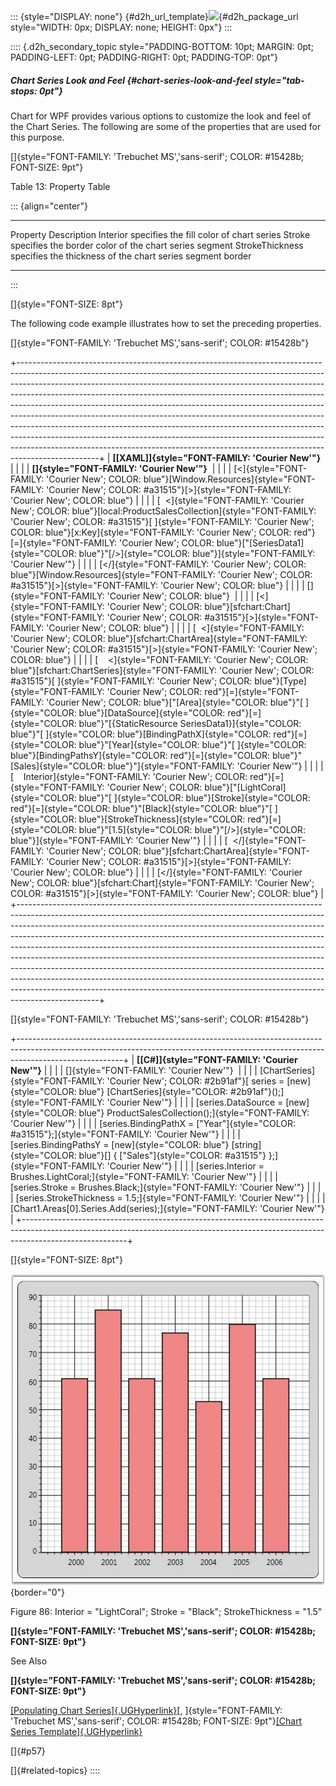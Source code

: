 ::: {style="DISPLAY: none"}
[](ms-xhelp:///?Id=d2h_url_template){#d2h_url_template}![](!package_url!){#d2h_package_url style="WIDTH: 0px; DISPLAY: none; HEIGHT: 0px"}
:::

:::: {.d2h_secondary_topic style="PADDING-BOTTOM: 10pt; MARGIN: 0pt; PADDING-LEFT: 0pt; PADDING-RIGHT: 0pt; PADDING-TOP: 0pt"}
##### Chart Series Look and Feel {#chart-series-look-and-feel style="tab-stops: 0pt"}

Chart for WPF provides various options to customize the look and feel of the Chart Series. The following are some of the properties that are used for this purpose.

[]{style="FONT-FAMILY: 'Trebuchet MS','sans-serif'; COLOR: #15428b; FONT-SIZE: 9pt"} 

Table 13: Property Table

::: {align="center"}
  ----------------- ------------------------------------------------------------
  Property          Description
  Interior          specifies the fill color of chart series
  Stroke            specifies the border color of the chart series segment
  StrokeThickness   specifies the thickness of the chart series segment border
  ----------------- ------------------------------------------------------------
:::

[]{style="FONT-SIZE: 8pt"} 

The following code example illustrates how to set the preceding properties.

[]{style="FONT-FAMILY: 'Trebuchet MS','sans-serif'; COLOR: #15428b"} 

+--------------------------------------------------------------------------------------------------------------------------------------------------------------------------------------------------------------------------------------------------------------------------------------------------------------------------------------------------------------------------------------------------------------------------------------------------------------------------------------------------------------------------------------------------------------------------------------------------------------------------------------------------------------------------------------------------------------------------------------------------+
| **[\[XAML\]]{style="FONT-FAMILY: 'Courier New'"}**                                                                                                                                                                                                                                                                                                                                                                                                                                                                                                                                                                                                                                                                                               |
|                                                                                                                                                                                                                                                                                                                                                                                                                                                                                                                                                                                                                                                                                                                                                  |
| **[]{style="FONT-FAMILY: 'Courier New'"}**                                                                                                                                                                                                                                                                                                                                                                                                                                                                                                                                                                                                                                                                                                       |
|                                                                                                                                                                                                                                                                                                                                                                                                                                                                                                                                                                                                                                                                                                                                                  |
| [\<]{style="FONT-FAMILY: 'Courier New'; COLOR: blue"}[Window.Resources]{style="FONT-FAMILY: 'Courier New'; COLOR: #a31515"}[\>]{style="FONT-FAMILY: 'Courier New'; COLOR: blue"}                                                                                                                                                                                                                                                                                                                                                                                                                                                                                                                                                                 |
|                                                                                                                                                                                                                                                                                                                                                                                                                                                                                                                                                                                                                                                                                                                                                  |
| [  \<]{style="FONT-FAMILY: 'Courier New'; COLOR: blue"}[local:ProductSalesCollection]{style="FONT-FAMILY: 'Courier New'; COLOR: #a31515"}[ ]{style="FONT-FAMILY: 'Courier New'; COLOR: blue"}[x:Key]{style="FONT-FAMILY: 'Courier New'; COLOR: red"}[=]{style="FONT-FAMILY: 'Courier New'; COLOR: blue"}[\"[SeriesData1]{style="COLOR: blue"}\"[/\>]{style="COLOR: blue"}]{style="FONT-FAMILY: 'Courier New'"}                                                                                                                                                                                                                                                                                                                                   |
|                                                                                                                                                                                                                                                                                                                                                                                                                                                                                                                                                                                                                                                                                                                                                  |
| [\</]{style="FONT-FAMILY: 'Courier New'; COLOR: blue"}[Window.Resources]{style="FONT-FAMILY: 'Courier New'; COLOR: #a31515"}[\>]{style="FONT-FAMILY: 'Courier New'; COLOR: blue"}                                                                                                                                                                                                                                                                                                                                                                                                                                                                                                                                                                |
|                                                                                                                                                                                                                                                                                                                                                                                                                                                                                                                                                                                                                                                                                                                                                  |
| []{style="FONT-FAMILY: 'Courier New'; COLOR: blue"}                                                                                                                                                                                                                                                                                                                                                                                                                                                                                                                                                                                                                                                                                              |
|                                                                                                                                                                                                                                                                                                                                                                                                                                                                                                                                                                                                                                                                                                                                                  |
| [\<]{style="FONT-FAMILY: 'Courier New'; COLOR: blue"}[sfchart:Chart]{style="FONT-FAMILY: 'Courier New'; COLOR: #a31515"}[\>]{style="FONT-FAMILY: 'Courier New'; COLOR: blue"}                                                                                                                                                                                                                                                                                                                                                                                                                                                                                                                                                                    |
|                                                                                                                                                                                                                                                                                                                                                                                                                                                                                                                                                                                                                                                                                                                                                  |
| [  \<]{style="FONT-FAMILY: 'Courier New'; COLOR: blue"}[sfchart:ChartArea]{style="FONT-FAMILY: 'Courier New'; COLOR: #a31515"}[\>]{style="FONT-FAMILY: 'Courier New'; COLOR: blue"}                                                                                                                                                                                                                                                                                                                                                                                                                                                                                                                                                              |
|                                                                                                                                                                                                                                                                                                                                                                                                                                                                                                                                                                                                                                                                                                                                                  |
| [    \<]{style="FONT-FAMILY: 'Courier New'; COLOR: blue"}[sfchart:ChartSeries]{style="FONT-FAMILY: 'Courier New'; COLOR: #a31515"}[ ]{style="FONT-FAMILY: 'Courier New'; COLOR: blue"}[Type]{style="FONT-FAMILY: 'Courier New'; COLOR: red"}[=]{style="FONT-FAMILY: 'Courier New'; COLOR: blue"}[\"[Area]{style="COLOR: blue"}\"[ ]{style="COLOR: blue"}[DataSource]{style="COLOR: red"}[=]{style="COLOR: blue"}\"[{StaticResource SeriesData1}]{style="COLOR: blue"}\"[ ]{style="COLOR: blue"}[BindingPathX]{style="COLOR: red"}[=]{style="COLOR: blue"}\"[Year]{style="COLOR: blue"}\"[ ]{style="COLOR: blue"}[BindingPathsY]{style="COLOR: red"}[=]{style="COLOR: blue"}\"[Sales]{style="COLOR: blue"}\"]{style="FONT-FAMILY: 'Courier New'"} |
|                                                                                                                                                                                                                                                                                                                                                                                                                                                                                                                                                                                                                                                                                                                                                  |
| [    Interior]{style="FONT-FAMILY: 'Courier New'; COLOR: red"}[=]{style="FONT-FAMILY: 'Courier New'; COLOR: blue"}[\"[LightCoral]{style="COLOR: blue"}\"[ ]{style="COLOR: blue"}[Stroke]{style="COLOR: red"}[=]{style="COLOR: blue"}\"[Black]{style="COLOR: blue"}\"[ ]{style="COLOR: blue"}[StrokeThickness]{style="COLOR: red"}[=]{style="COLOR: blue"}\"[1.5]{style="COLOR: blue"}\"[/\>]{style="COLOR: blue"}]{style="FONT-FAMILY: 'Courier New'"}                                                                                                                                                                                                                                                                                           |
|                                                                                                                                                                                                                                                                                                                                                                                                                                                                                                                                                                                                                                                                                                                                                  |
| [  \</]{style="FONT-FAMILY: 'Courier New'; COLOR: blue"}[sfchart:ChartArea]{style="FONT-FAMILY: 'Courier New'; COLOR: #a31515"}[\>]{style="FONT-FAMILY: 'Courier New'; COLOR: blue"}                                                                                                                                                                                                                                                                                                                                                                                                                                                                                                                                                             |
|                                                                                                                                                                                                                                                                                                                                                                                                                                                                                                                                                                                                                                                                                                                                                  |
| [\</]{style="FONT-FAMILY: 'Courier New'; COLOR: blue"}[sfchart:Chart]{style="FONT-FAMILY: 'Courier New'; COLOR: #a31515"}[\>]{style="FONT-FAMILY: 'Courier New'; COLOR: blue"}                                                                                                                                                                                                                                                                                                                                                                                                                                                                                                                                                                   |
+--------------------------------------------------------------------------------------------------------------------------------------------------------------------------------------------------------------------------------------------------------------------------------------------------------------------------------------------------------------------------------------------------------------------------------------------------------------------------------------------------------------------------------------------------------------------------------------------------------------------------------------------------------------------------------------------------------------------------------------------------+

[]{style="FONT-FAMILY: 'Trebuchet MS','sans-serif'; COLOR: #15428b"} 

+--------------------------------------------------------------------------------------------------------------------------------------------------------------------------------------+
| **[\[C#\]]{style="FONT-FAMILY: 'Courier New'"}**                                                                                                                                     |
|                                                                                                                                                                                      |
| []{style="FONT-FAMILY: 'Courier New'"}                                                                                                                                               |
|                                                                                                                                                                                      |
| [ChartSeries]{style="FONT-FAMILY: 'Courier New'; COLOR: #2b91af"}[ series = [new]{style="COLOR: blue"} [ChartSeries]{style="COLOR: #2b91af"}();]{style="FONT-FAMILY: 'Courier New'"} |
|                                                                                                                                                                                      |
| [series.DataSource = [new]{style="COLOR: blue"} ProductSalesCollection();]{style="FONT-FAMILY: 'Courier New'"}                                                                       |
|                                                                                                                                                                                      |
| [series.BindingPathX = [\"Year\"]{style="COLOR: #a31515"};]{style="FONT-FAMILY: 'Courier New'"}                                                                                      |
|                                                                                                                                                                                      |
| [series.BindingPathsY = [new]{style="COLOR: blue"} [string]{style="COLOR: blue"}\[\] { [\"Sales\"]{style="COLOR: #a31515"} };]{style="FONT-FAMILY: 'Courier New'"}                   |
|                                                                                                                                                                                      |
| [series.Interior = Brushes.LightCoral;]{style="FONT-FAMILY: 'Courier New'"}                                                                                                          |
|                                                                                                                                                                                      |
| [series.Stroke = Brushes.Black;]{style="FONT-FAMILY: 'Courier New'"}                                                                                                                 |
|                                                                                                                                                                                      |
| [series.StrokeThickness = 1.5;]{style="FONT-FAMILY: 'Courier New'"}                                                                                                                  |
|                                                                                                                                                                                      |
| [Chart1.Areas\[0\].Series.Add(series);]{style="FONT-FAMILY: 'Courier New'"}                                                                                                          |
+--------------------------------------------------------------------------------------------------------------------------------------------------------------------------------------+

[]{style="FONT-SIZE: 8pt"} 

![](ImagesExt/image81_90.jpg){border="0"}

Figure 86: Interior = \"LightCoral\"; Stroke = \"Black\"; StrokeThickness = \"1.5\"

**[]{style="FONT-FAMILY: 'Trebuchet MS','sans-serif'; COLOR: #15428b; FONT-SIZE: 9pt"}** 

See Also

**[]{style="FONT-FAMILY: 'Trebuchet MS','sans-serif'; COLOR: #15428b; FONT-SIZE: 9pt"}** 

[[Populating Chart Series]{.UGHyperlink}](ms-xhelp:///?Id=e105c55c-89f4-441c-92f0-78f3fd5ae422)[, ]{style="FONT-FAMILY: 'Trebuchet MS','sans-serif'; COLOR: #15428b; FONT-SIZE: 9pt"}[[Chart Series Template]{.UGHyperlink}](ms-xhelp:///?Id=090eefb9-2795-4da0-9063-ee320e7499af)

[]{#p57} 

[]{#related-topics}
::::
